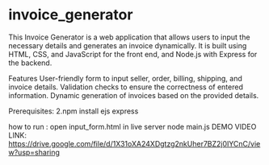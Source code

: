 # invoice_generator
This Invoice Generator is a web application that allows users to input the necessary details and generates an invoice dynamically. It is built using HTML, CSS, and JavaScript for the front end, and Node.js with Express for the backend.

Features
User-friendly form to input seller, order, billing, shipping, and invoice details.
Validation checks to ensure the correctness of entered information.
Dynamic generation of invoices based on the provided details.

Prerequisites:
2.npm install ejs express

how to run :
open input_form.html in live server
node main.js
DEMO VIDEO LINK:
https://drive.google.com/file/d/1X31oXA24XDgtzg2nkUher7BZ2j0IYCnC/view?usp=sharing
